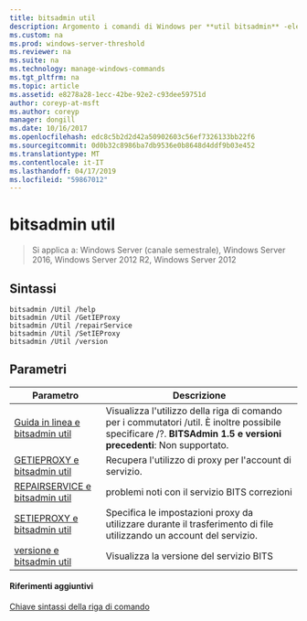 ```yaml
---
title: bitsadmin util
description: Argomento i comandi di Windows per **util bitsadmin** -elenco delle **Util** commutatori
ms.custom: na
ms.prod: windows-server-threshold
ms.reviewer: na
ms.suite: na
ms.technology: manage-windows-commands
ms.tgt_pltfrm: na
ms.topic: article
ms.assetid: e8278a28-1ecc-42be-92e2-c93dee59751d
author: coreyp-at-msft
ms.author: coreyp
manager: dongill
ms.date: 10/16/2017
ms.openlocfilehash: edc8c5b2d2d42a50902603c56ef7326133bb22f6
ms.sourcegitcommit: 0d0b32c8986ba7db9536e0b8648d4ddf9b03e452
ms.translationtype: MT
ms.contentlocale: it-IT
ms.lasthandoff: 04/17/2019
ms.locfileid: "59867012"
---
```

# <a name="bitsadmin-util"></a>bitsadmin util

> Si applica a: Windows Server (canale semestrale), Windows Server 2016, Windows Server 2012 R2, Windows Server 2012

## <a name="syntax"></a>Sintassi

```
bitsadmin /Util /help
bitsadmin /Util /GetIEProxy
bitsadmin /Util /repairService
bitsadmin /Util /SetIEProxy
bitsadmin /Util /version
```

## <a name="parameters"></a>Parametri

|Parametro|Descrizione|
|-------|--------|
|[Guida in linea e bitsadmin util](bitsadmin-util-and-help.md)|Visualizza l'utilizzo della riga di comando per i commutatori /util. È inoltre possibile specificare /?. **BITSAdmin 1.5 e versioni precedenti**: Non supportato.|
|[GETIEPROXY e bitsadmin util](bitsadmin-util-and-getieproxy.md)|Recupera l'utilizzo di proxy per l'account di servizio.|
|[REPAIRSERVICE e bitsadmin util](bitsadmin-util-and-repairservice.md)|problemi noti con il servizio BITS correzioni|
|[SETIEPROXY e bitsadmin util](bitsadmin-util-and-setieproxy.md)|Specifica le impostazioni proxy da utilizzare durante il trasferimento di file utilizzando un account del servizio.|
|[versione e bitsadmin util](bitsadmin-util-and-version.md)|Visualizza la versione del servizio BITS|

#### <a name="additional-references"></a>Riferimenti aggiuntivi

[Chiave sintassi della riga di comando](command-line-syntax-key.md)
